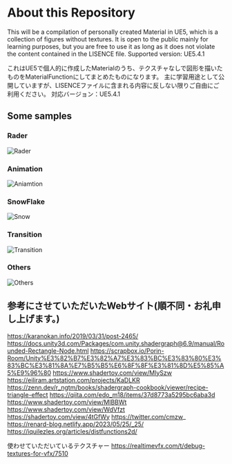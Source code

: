 # About this Repository
This will be a compilation of personally created Material in UE5, which is a collection of figures without textures.
It is open to the public mainly for learning purposes, but you are free to use it as long as it does not violate the content contained in the LISENCE file.
Supported version: UE5.4.1

これはUE5で個人的に作成したMaterialのうち、テクスチャなしで図形を描いたものをMaterialFunctionにしてまとめたものになります。
主に学習用途として公開していますが、LISENCEファイルに含まれる内容に反しない限りご自由にご利用ください。
対応バージョン：UE5.4.1

## Some samples
### Rader
![Rader](https://github.com/EmbarrassingMoment/ProceduralDrawingMaterialSamples/blob/master/gif/Rader.gif)
### Animation
![Aniamtion](https://github.com/EmbarrassingMoment/ProceduralDrawingMaterialSamples/blob/master/gif/Animation.gif)
### SnowFlake
![Snow](https://github.com/EmbarrassingMoment/ProceduralDrawingMaterialSamples/blob/master/gif/Snow.gif)
### Transition
![Transition](https://github.com/EmbarrassingMoment/ProceduralDrawingMaterialSamples/blob/master/gif/Transition.gif)
### Others
![Others](https://github.com/EmbarrassingMoment/ProceduralDrawingMaterialSamples/blob/master/gif/Samples.gif)

## 参考にさせていただいたWebサイト(順不同・お礼申し上げます。)
https://karanokan.info/2019/03/31/post-2465/
https://docs.unity3d.com/Packages/com.unity.shadergraph@6.9/manual/Rounded-Rectangle-Node.html
https://scrapbox.io/Porin-Room/Unity%E3%82%B7%E3%82%A7%E3%83%BC%E3%83%80%E3%83%BC%E3%81%8A%E7%B5%B5%E6%8F%8F%E3%81%8D%E5%85%A5%E9%96%80
https://www.shadertoy.com/view/MlySzw
https://eiliram.artstation.com/projects/KaDLKR
https://zenn.dev/r_ngtm/books/shadergraph-cookbook/viewer/recipe-triangle-effect
https://qiita.com/edo_m18/items/37d8773a5295bc6aba3d
https://www.shadertoy.com/view/MlBBWt
https://www.shadertoy.com/view/WdVfzt
https://shadertoy.com/view/4tGfWy
https://twitter.com/cmzw_
https://renard-blog.netlify.app/2023/05/25/_25/
https://iquilezles.org/articles/distfunctions2d/

使わせていただいているテクスチャー
https://realtimevfx.com/t/debug-textures-for-vfx/7510

